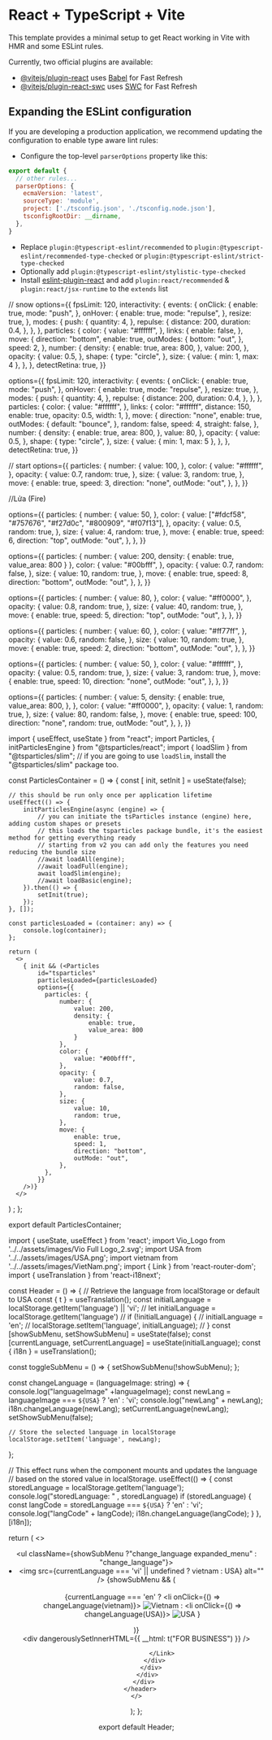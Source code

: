 # React + TypeScript + Vite

This template provides a minimal setup to get React working in Vite with HMR and some ESLint rules.

Currently, two official plugins are available:

- [@vitejs/plugin-react](https://github.com/vitejs/vite-plugin-react/blob/main/packages/plugin-react/README.md) uses [Babel](https://babeljs.io/) for Fast Refresh
- [@vitejs/plugin-react-swc](https://github.com/vitejs/vite-plugin-react-swc) uses [SWC](https://swc.rs/) for Fast Refresh

## Expanding the ESLint configuration

If you are developing a production application, we recommend updating the configuration to enable type aware lint rules:

- Configure the top-level `parserOptions` property like this:

```js
export default {
  // other rules...
  parserOptions: {
    ecmaVersion: 'latest',
    sourceType: 'module',
    project: ['./tsconfig.json', './tsconfig.node.json'],
    tsconfigRootDir: __dirname,
  },
}
```

- Replace `plugin:@typescript-eslint/recommended` to `plugin:@typescript-eslint/recommended-type-checked` or `plugin:@typescript-eslint/strict-type-checked`
- Optionally add `plugin:@typescript-eslint/stylistic-type-checked`
- Install [eslint-plugin-react](https://github.com/jsx-eslint/eslint-plugin-react) and add `plugin:react/recommended` & `plugin:react/jsx-runtime` to the `extends` list

// snow 
options={{
    fpsLimit: 120,
    interactivity: {
        events: {
            onClick: {
                enable: true,
                mode: "push",
            },
            onHover: {
                enable: true,
                mode: "repulse",
            },
            resize: true,
        },
        modes: {
            push: {
                quantity: 4,
            },
            repulse: {
                distance: 200,
                duration: 0.4,
            },
        },
    },
    particles: {
        color: {
            value: "#ffffff",
        },
        links: {
            enable: false,
        },
        move: {
            direction: "bottom",
            enable: true,
            outModes: {
                bottom: "out",
            },
            speed: 2,
        },
        number: {
            density: {
                enable: true,
                area: 800,
            },
            value: 200,
        },
        opacity: {
            value: 0.5,
        },
        shape: {
            type: "circle",
        },
        size: {
            value: { min: 1, max: 4 },
        },
    },
    detectRetina: true,
}}


options={{
    fpsLimit: 120,
    interactivity: {
        events: {
            onClick: {
                enable: true,
                mode: "push",
            },
            onHover: {
                enable: true,
                mode: "repulse",
            },
            resize: true,
        },
        modes: {
            push: {
                quantity: 4,
            },
            repulse: {
                distance: 200,
                duration: 0.4,
            },
        },
    },
    particles: {
        color: {
            value: "#ffffff",
        },
        links: {
            color: "#ffffff",
            distance: 150,
            enable: true,
            opacity: 0.5,
            width: 1,
        },
        move: {
            direction: "none",
            enable: true,
            outModes: {
                default: "bounce",
            },
            random: false,
            speed: 4,
            straight: false,
        },
        number: {
            density: {
                enable: true,
                area: 800,
            },
            value: 80,
        },
        opacity: {
            value: 0.5,
        },
        shape: {
            type: "circle",
        },
        size: {
            value: { min: 1, max: 5 },
        },
    },
    detectRetina: true,
}}

// start
options={{
    particles: {
        number: {
            value: 100,
        },
        color: {
            value: "#ffffff",
        },
        opacity: {
            value: 0.7,
            random: true,
        },
        size: {
            value: 3,
            random: true,
        },
        move: {
            enable: true,
            speed: 3,
            direction: "none",
            outMode: "out",
        },
    },
}}

//Lửa (Fire)

options={{
    particles: {
        number: {
            value: 50,
        },
        color: {
            value: ["#fdcf58", "#757676", "#f27d0c", "#800909", "#f07f13"],
        },
        opacity: {
            value: 0.5,
            random: true,
        },
        size: {
            value: 4,
            random: true,
        },
        move: {
            enable: true,
            speed: 6,
            direction: "top",
            outMode: "out",
        },
    },
}}

<!-- Nước (Water) -->
options={{
    particles: {
        number: {
            value: 200,
            density: {
                enable: true,
                value_area: 800
            }
        },
        color: {
            value: "#00bfff",
        },
        opacity: {
            value: 0.7,
            random: false,
        },
        size: {
            value: 10,
            random: true,
        },
        move: {
            enable: true,
            speed: 8,
            direction: "bottom",
            outMode: "out",
        },
    },
}}

<!-- Bong Bóng (Bubbles) -->
options={{
    particles: {
        number: {
            value: 80,
        },
        color: {
            value: "#ff0000",
        },
        opacity: {
            value: 0.8,
            random: true,
        },
        size: {
            value: 40,
            random: true,
        },
        move: {
            enable: true,
            speed: 5,
            direction: "top",
            outMode: "out",
        },
    },
}}

<!-- Cánh Hoa (Flowers) -->
options={{
    particles: {
        number: {
            value: 60,
        },
        color: {
            value: "#ff77ff",
        },
        opacity: {
            value: 0.6,
            random: false,
        },
        size: {
            value: 10,
            random: true,
        },
        move: {
            enable: true,
            speed: 2,
            direction: "bottom",
            outMode: "out",
        },
    },
}}

<!-- Tia Sáng (Light Rays) -->

options={{
    particles: {
        number: {
            value: 50,
        },
        color: {
            value: "#ffffff",
        },
        opacity: {
            value: 0.5,
            random: true,
        },
        size: {
            value: 3,
            random: true,
        },
        move: {
            enable: true,
            speed: 10,
            direction: "none",
            outMode: "out",
        },
    },
}}

<!-- Hình Học (Geometric Shapes) -->

options={{
    particles: {
        number: {
            value: 5,
            density: {
                enable: true,
                value_area: 800,
            },
        },
        color: {
            value: "#ff0000",
        },
        opacity: {
            value: 1,
            random: true,
        },
        size: {
            value: 80,
            random: false,
        },
        move: {
            enable: true,
            speed: 100,
            direction: "none",
            random: true,
            outMode: "out",
        },
    },
}}


import { useEffect, useState } from "react";
import Particles, { initParticlesEngine } from "@tsparticles/react";
import { loadSlim } from "@tsparticles/slim"; // if you are going to use `loadSlim`, install the "@tsparticles/slim" package too.

const ParticlesContainer = () => {
    const [ init, setInit ] = useState(false);

    // this should be run only once per application lifetime
    useEffect(() => {
        initParticlesEngine(async (engine) => {
            // you can initiate the tsParticles instance (engine) here, adding custom shapes or presets
            // this loads the tsparticles package bundle, it's the easiest method for getting everything ready
            // starting from v2 you can add only the features you need reducing the bundle size
            //await loadAll(engine);
            //await loadFull(engine);
            await loadSlim(engine);
            //await loadBasic(engine);
        }).then(() => {
            setInit(true);
        });
    }, []);

    const particlesLoaded = (container: any) => {
        console.log(container);
    };

    return (
      <>
        { init && (<Particles
            id="tsparticles"
            particlesLoaded={particlesLoaded}
            options={{
              particles: {
                  number: {
                      value: 200,
                      density: {
                          enable: true,
                          value_area: 800
                      }
                  },
                  color: {
                      value: "#00bfff",
                  },
                  opacity: {
                      value: 0.7,
                      random: false,
                  },
                  size: {
                      value: 10,
                      random: true,
                  },
                  move: {
                      enable: true,
                      speed: 1,
                      direction: "bottom",
                      outMode: "out",
                  },
              },
            }}
        />)}
      </>
)
    ;
};

export default ParticlesContainer;


import { useState, useEffect } from 'react';
import Vio_Logo from '../../assets/images/Vio Full Logo_2.svg';
import USA from '../../assets/images/USA.png';
import vietnam from '../../assets/images/VietNam.png';
import { Link } from 'react-router-dom';
import { useTranslation } from 'react-i18next';


const Header = () => {
  // Retrieve the language from localStorage or default to USA
  const { t } = useTranslation();
  const initialLanguage = localStorage.getItem('language') || 'vi';
  // let initialLanguage = localStorage.getItem('language')
  // if (!initialLanguage) {
  //   initialLanguage = 'en';
  //   localStorage.setItem('language', initialLanguage);
  // }
  const [showSubMenu, setShowSubMenu] = useState(false);
  const [currentLanguage, setCurrentLanguage] = useState(initialLanguage);
  const { i18n } = useTranslation();

  const toggleSubMenu = () => {
    setShowSubMenu(!showSubMenu);
  };

  const changeLanguage = (languageImage: string) => {
    console.log("languageImage" +languageImage);
    const newLang = languageImage === `${USA}` ? 'en' : 'vi';
    console.log("newLang" + newLang);
    i18n.changeLanguage(newLang);
    setCurrentLanguage(newLang);
    setShowSubMenu(false);

    // Store the selected language in localStorage
    localStorage.setItem('language', newLang);
  };

  // This effect runs when the component mounts and updates the language
  // based on the stored value in localStorage.
  useEffect(() => {
    const storedLanguage = localStorage.getItem('language');
    console.log("storedLanguage: " , storedLanguage)
    if (storedLanguage) {
      const langCode = storedLanguage === `${USA}` ? 'en' : 'vi';
      console.log("langCode" + langCode);
      i18n.changeLanguage(langCode);
    }
  }, [i18n]);

  return (
    <>
      <header>
        <div className="grid-container">
          <div className="grid-100">
            <div className="nav">
              <Link to="/" className="logo"><img src={Vio_Logo} alt="" /></Link>
              <div className="nav_right">
                <ul className={showSubMenu ?"change_language expanded_menu" : "change_language"}>
                  <li onClick={toggleSubMenu}>
                    <img src={currentLanguage === 'vi' || undefined  ? vietnam : USA} alt="" />
                    {showSubMenu && (
                      <ul className="sub_menu">                     
                        {currentLanguage === 'en' ?
                        <li onClick={() => changeLanguage(vietnam)}>
                        <img src={vietnam} alt="Vietnam" />
                      </li>
                        :
                        <li onClick={() => changeLanguage(USA)}>
                        <img src={USA} alt="USA" />
                      </li> 
                        }
                      </ul>
                    )}
                  </li>
                </ul>
                <Link to="/business" className="button_link">
                <div dangerouslySetInnerHTML={{ __html: t("FOR BUSINESS") }} />
                  
                  </Link>
              </div>
            </div>
          </div>
        </div>
      </header>
    </>
  );
};

export default Header;
